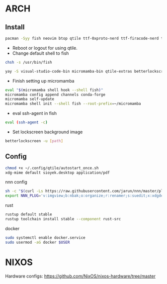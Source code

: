 # ARCH

## Install
```bash
pacman -Syy fish neovim btop qtile ttf-0xproto-nerd ttf-firacode-nerd ttf-jetbrains-mono-nerd kitty rofi rofimoji rofi-calc eog eog-plugins picom thunar thunar-archive-plugin flameshot obs-studio obsidian nnn go rustup docker fd thefuck yazi polkit-gnome inkscape helix
```

- Reboot or logout for using qtile.
- Change default shell to fish

```bash
chsh -s /usr/bin/fish
```

```bash
yay -S visual-studio-code-bin micromamba-bin qtile-extras betterlockscreen ocs-url streamdeck-ui sioyek lsix-git lightdm-settings onedrive-abraunegg nvidia-container-toolkit
```

- Finish setting up micromamba

```bash
eval "$(micromamba shell hook --shell fish)"
micromamba config append channels conda-forge
micromamba self-update
micromamba shell init --shell fish --root-prefix=~/micromamba
```

- eval ssh-agent in fish

```bash
eval (ssh-agent -c)
```

- Set lockscreen background image

```bash
betterlockscreen -u [path]
```

## Config

```bash
chmod +x ~/.config/qtile/autostart_once.sh
xdg-mime default sioyek.desktop application/pdf
```
nnn config
```bash
sh -c "$(curl -Ls https://raw.githubusercontent.com/jarun/nnn/master/plugins/getplugs)"
export NNN_PLUG='v:imgview;b:nbak;o:organize;r:renamer;s:suedit;x:xdgdefault'
```
rust
```bash
rustup default stable
rustup toolchain install stable --component rust-src
```

docker
```bash
sudo systemctl enable docker.service	
sudo usermod -aG docker $USER
```

# NIXOS
Hardware configs: https://github.com/NixOS/nixos-hardware/tree/master
